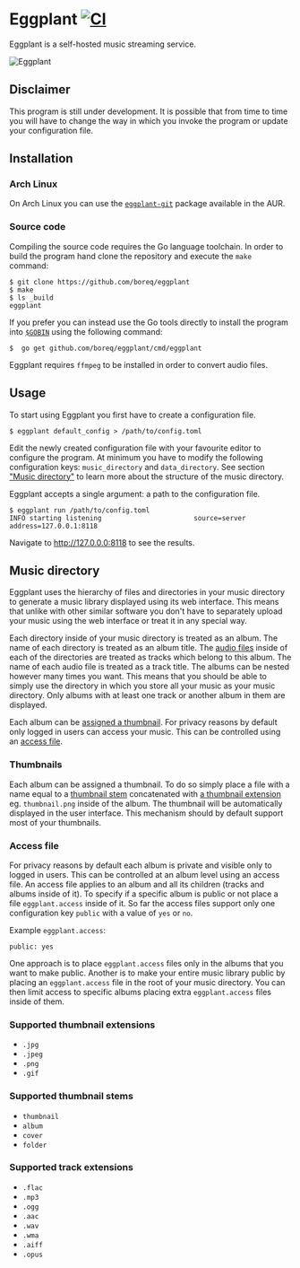 # Eggplant [![CI][ci-badge]][ci]

Eggplant is a self-hosted music streaming service.

![Eggplant][screenshot]

## Disclaimer

This program is still under development. It is possible that from time to time
you will have to change the way in which you invoke the program or update your
configuration file.

## Installation

### Arch Linux

On Arch Linux you can use the [`eggplant-git`][aur-eggplant-git] package
available in the AUR.

### Source code

Compiling the source code requires the Go language toolchain. In order to
build the program hand clone the repository and execute the `make` command:

    $ git clone https://github.com/boreq/eggplant
    $ make
    $ ls _build
    eggplant

If you prefer you can instead use the Go tools directly to install the
program into [`$GOBIN`][go-get] using the following command:

    $  go get github.com/boreq/eggplant/cmd/eggplant

Eggplant requires `ffmpeg` to be installed in order to convert audio files.

## Usage

To start using Eggplant you first have to create a configuration file.

    $ eggplant default_config > /path/to/config.toml

Edit the newly created configuration file with your favourite editor to
configure the program. At minimum you have to modify the following
configuration keys: `music_directory` and `data_directory`. See section ["Music
directory"][anchor-music-directory] to learn more about the structure of the
music directory.

Eggplant accepts a single argument: a path to the configuration file.

    $ eggplant run /path/to/config.toml
    INFO starting listening                       source=server address=127.0.0.1:8118

Navigate to http://127.0.0.0:8118 to see the results.

## Music directory

Eggplant uses the hierarchy of files and directories in your music directory to
generate a music library displayed using its web interface. This means that
unlike with other similar software you don't have to separately upload your
music using the web interface or treat it in any special way.

Each directory inside of your music directory is treated as an album. The
name of each directory is treated as an album title. The [audio
files][anchor-supported-track-extensions] inside of each of the directories
are treated as tracks which belong to this album. The name of each audio file
is treated as a track title. The albums can be nested however many times you
want. This means that you should be able to simply use the directory in which
you store all your music as your music directory. Only albums with at least
one track or another album in them are displayed.

Each album can be [assigned a thumbnail][anchor-thumbnails]. For privacy
reasons by default only logged in users can access your music. This can be
controlled using an [access file][anchor-access-file].

### Thumbnails

Each album can be assigned a thumbnail. To do so simply place a file with a
name equal to a [thumbnail stem][anchor-supported-thumbnail-extensions]
concatenated with [a thumbnail
extension][anchor-supported-thumbnail-extensions] eg. `thumbnail.png` inside
of the album. The thumbnail will be automatically displayed in the user
interface. This mechanism should by default support most of your thumbnails.

### Access file

For privacy reasons by default each album is private and visible only to
logged in users. This can be controlled at an album level using an access
file. An access file applies to an album and all its children (tracks and
albums inside of it). To specify if a specific album is public or not place a
file `eggplant.access` inside of it. So far the access files support only one
configuration key `public` with a value of `yes` or `no`.

Example `eggplant.access`:

```
public: yes
```

One approach is to place `eggplant.access` files only in the albums that you
want to make public. Another is to make your entire music library public by
placing an `eggplant.access` file in the root of your music directory. You
can then limit access to specific albums placing extra `eggplant.access`
files inside of them.

### Supported thumbnail extensions

- `.jpg`
- `.jpeg`
- `.png`
- `.gif`

### Supported thumbnail stems

- `thumbnail`
- `album`
- `cover`
- `folder`

### Supported track extensions

- `.flac`
- `.mp3`
- `.ogg`
- `.aac`
- `.wav`
- `.wma`
- `.aiff`
- `.opus`


[ci-badge]:https://github.com/boreq/eggplant/workflows/CI/badge.svg
[ci]:https://github.com/boreq/eggplant/actions
[screenshot]: https://user-images.githubusercontent.com/1935975/108577272-5bb61100-7318-11eb-8aba-5fcc0183b58c.png
[anchor-music-directory]: #music-directory
[anchor-supported-track-extensions]: #supported-track-extensions
[anchor-supported-thumbnail-extensions]: #supported-thumbnail-extensions
[anchor-supported-thumbnail-stems]: #supported-thumbnail-stems
[anchor-thumbnails]: #thumbnails
[anchor-access-file]: #access-file
[aur-eggplant-git]: https://aur.archlinux.org/packages/eggplant-git/
[go-get]: https://golang.org/cmd/go/#hdr-Add_dependencies_to_current_module_and_install_them
